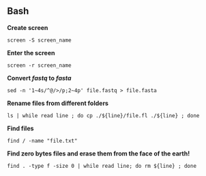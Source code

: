 ## Bash

**Create screen**
```
screen -S screen_name
```
**Enter the screen**
```
screen -r screen_name
```
**Convert _fastq_ to _fasta_**
```
sed -n '1~4s/^@/>/p;2~4p' file.fastq > file.fasta
```
**Rename files from different folders**
```
ls | while read line ; do cp ./${line}/file.fl ./${line} ; done
```
**Find files**
```
find / -name "file.txt"
```
**Find zero bytes files and erase them from the face of the earth!**
```
find . -type f -size 0 | while read line; do rm ${line} ; done

